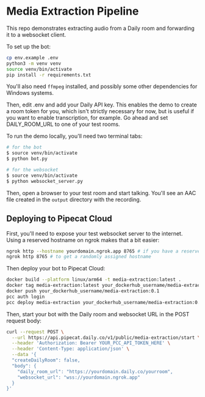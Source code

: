# Media Extraction Pipeline

This repo demonstrates extracting audio from a Daily room and forwarding it to a websocket client.

To set up the bot:

```bash
cp env.example .env
python3 -m venv venv
source venv/bin/activate
pip install -r requirements.txt
```

You'll also need `ffmpeg` installed, and possibly some other dependencies for Windows systems.

Then, edit .env and add your Daily API key. This enables the demo to create a room token for you, which isn't strictly necessary for now, but is useful if you want to enable transcription, for example. Go ahead and set DAILY_ROOM_URL to one of your test rooms.

To run the demo locally, you'll need two terminal tabs:

```bash
# for the bot
$ source venv/bin/activate
$ python bot.py
```

```bash
# for the websocket
$ source venv/bin/activate
$ python websocket_server.py
```

Then, open a browser to your test room and start talking. You'll see an AAC file created in the `output` directory with the recording.

## Deploying to Pipecat Cloud

First, you'll need to expose your test websocket server to the internet. Using a reserved hostname on ngrok makes that a bit easier:

```bash
ngrok http --hostname yourdomain.ngrok.app 8765 # if you have a reserved hostname
ngrok http 8765 # to get a randomly assigned hostname
```

Then deploy your bot to Pipecat Cloud:

```bash
docker build --platform linux/arm64 -t media-extraction:latest .
docker tag media-extraction:latest your_dockerhub_username/media-extraction:0.1
docker push your_dockerhub_username/media-extraction:0.1
pcc auth login
pcc deploy media-extraction your_dockerhub_username/media-extraction:0.1
```


Then, start your bot with the Daily room and websocket URL in the POST request body:

```bash
curl --request POST \
  --url https://api.pipecat.daily.co/v1/public/media-extraction/start \
  --header 'Authorization: Bearer YOUR_PCC_API_TOKEN_HERE' \
  --header 'Content-Type: application/json' \
  --data '{
  "createDailyRoom": false,
  "body": {
    "daily_room_url": "https://yourdomain.daily.co/yourroom",
	"websocket_url": "wss://yourdomain.ngrok.app"
  }
}'
